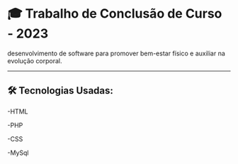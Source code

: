 # 🎓 Trabalho de Conclusão de Curso - 2023

desenvolvimento de software para promover bem-estar físico e auxiliar na evolução corporal.

---
## 🛠 Tecnologias Usadas:
-HTML

-PHP

-CSS

-MySql
